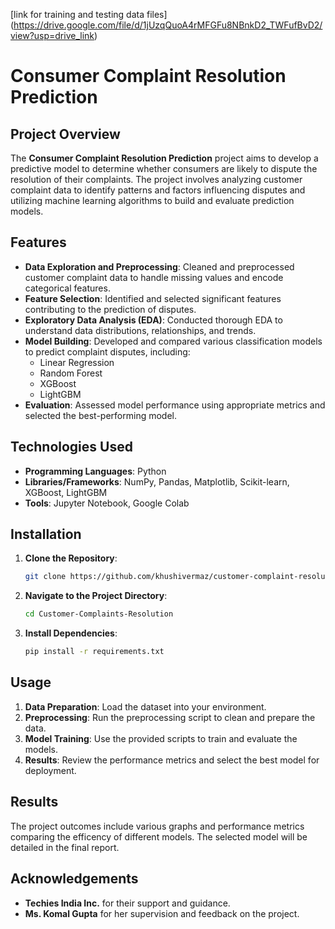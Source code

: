 [link for training and testing data files] (https://drive.google.com/file/d/1jUzqQuoA4rMFGFu8NBnkD2_TWFufBvD2/view?usp=drive_link)


# Consumer Complaint Resolution Prediction

## Project Overview
The **Consumer Complaint Resolution Prediction** project aims to develop a predictive model to determine whether consumers are likely to dispute the resolution of their complaints. The project involves analyzing customer complaint data to identify patterns and factors influencing disputes and utilizing machine learning algorithms to build and evaluate prediction models.

## Features
- **Data Exploration and Preprocessing**: Cleaned and preprocessed customer complaint data to handle missing values and encode categorical features.
- **Feature Selection**: Identified and selected significant features contributing to the prediction of disputes.
- **Exploratory Data Analysis (EDA)**: Conducted thorough EDA to understand data distributions, relationships, and trends.
- **Model Building**: Developed and compared various classification models to predict complaint disputes, including:
  - Linear Regression
  - Random Forest
  - XGBoost
  - LightGBM    
- **Evaluation**: Assessed model performance using appropriate metrics and selected the best-performing model. 

## Technologies Used
- **Programming Languages**: Python
- **Libraries/Frameworks**: NumPy, Pandas, Matplotlib, Scikit-learn, XGBoost, LightGBM
- **Tools**: Jupyter Notebook, Google Colab

## Installation
1. **Clone the Repository**:
   ```bash
   git clone https://github.com/khushivermaz/customer-complaint-resolution.git
   ```
2. **Navigate to the Project Directory**:
   ```bash
   cd Customer-Complaints-Resolution
   ```
3. **Install Dependencies**:
   ```bash
   pip install -r requirements.txt
   ```

## Usage
1. **Data Preparation**: Load the dataset into your environment.
2. **Preprocessing**: Run the preprocessing script to clean and prepare the data.
3. **Model Training**: Use the provided scripts to train and evaluate the models.
4. **Results**: Review the performance metrics and select the best model for deployment.

## Results
The project outcomes include various graphs and performance metrics comparing the efficency of different models. The selected model will be detailed in the final report.



## Acknowledgements
- **Techies India Inc.** for their support and guidance.
- **Ms. Komal Gupta** for her supervision and feedback on the project.















